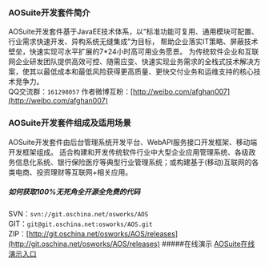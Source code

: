 ﻿### AOSuite开发套件简介
AOSuite开发套件基于JavaEE技术体系，以“标准功能可复用、通用模块可配置、行业需求快速开发、异构系统无缝集成”为目标， 帮助企业落实IT策略、屏蔽技术壁垒，快速实现可水平扩展的7*24小时高可用业务愿景。 为传统软件企业和互联网企业研发团队提供高效可控、随需应变、快速实现业务需求的全栈式技术解决方案，使其以最低成本和最低风险获得更高质量、更快交付业务和运维支持的核心技术竞争力。<br>
QQ交流群：```161298057```   作者微博互粉：[http://weibo.com/afghan007](http://weibo.com/afghan007)

### AOSuite开发套件组成及适用场景
AOSuite开发套件由后台管理系统开发平台、WebAPI服务接口开发框架、移动端开发框架组成。
适合构建和开发传统软件行业中大型企业应用管理系统、各级政务信息化系统、银行保险医疗等典型行业管理系统；或构建基于(移动)互联网的各类电商、投资理财等互联网+相关应用。<br>

##### 如何获取100%无死角全开源全免费的代码
SVN：```svn://git.oschina.net/osworks/AOS```<br>
GIT：```git@git.oschina.net:osworks/AOS.git```<br>
ZIP：[http://git.oschina.net/osworks/AOS/releases](http://git.oschina.net/osworks/AOS/releases)
#####在线演示
[AOSuite在线演示入口](http://git.oschina.net/osworks/AOS/wikis/AOSuite%E5%9C%A8%E7%BA%BF%E6%BC%94%E7%A4%BA%E5%85%A5%E5%8F%A3)